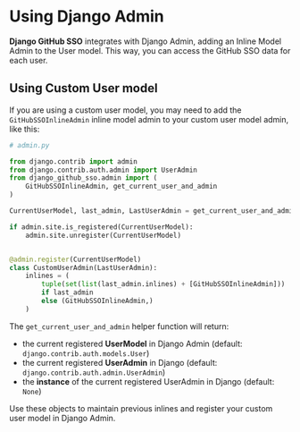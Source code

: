 # Using Django Admin

**Django GitHub SSO** integrates with Django Admin, adding an Inline Model Admin to the User model. This way, you can
access the GitHub SSO data for each user.

## Using Custom User model

If you are using a custom user model, you may need to add the `GitHubSSOInlineAdmin` inline model admin to your custom
user model admin, like this:

```python
# admin.py

from django.contrib import admin
from django.contrib.auth.admin import UserAdmin
from django_github_sso.admin import (
    GitHubSSOInlineAdmin, get_current_user_and_admin
)

CurrentUserModel, last_admin, LastUserAdmin = get_current_user_and_admin()

if admin.site.is_registered(CurrentUserModel):
    admin.site.unregister(CurrentUserModel)


@admin.register(CurrentUserModel)
class CustomUserAdmin(LastUserAdmin):
    inlines = (
        tuple(set(list(last_admin.inlines) + [GitHubSSOInlineAdmin]))
        if last_admin
        else (GitHubSSOInlineAdmin,)
    )
```

The `get_current_user_and_admin` helper function will return:

* the current registered **UserModel** in Django Admin (default: `django.contrib.auth.models.User`)
* the current registered **UserAdmin** in Django (default: `django.contrib.auth.admin.UserAdmin`)
* the **instance** of the current registered UserAdmin in Django (default: `None`)


Use these objects to maintain previous inlines and register your custom user model in Django Admin.
